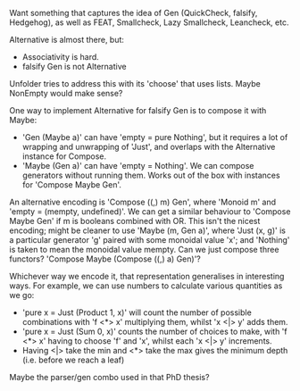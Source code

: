 Want something that captures the idea of Gen (QuickCheck, falsify, Hedgehog), as
well as FEAT, Smallcheck, Lazy Smallcheck, Leancheck, etc.

Alternative is almost there, but:

 - Associativity is hard.
 - falsify Gen is not Alternative

Unfolder tries to address this with its 'choose' that uses lists. Maybe NonEmpty
would make sense?

One way to implement Alternative for falsify Gen is to compose it with Maybe:

 - 'Gen (Maybe a)' can have 'empty = pure Nothing', but it requires a lot of
   wrapping and unwrapping of 'Just', and overlaps with the Alternative instance
   for Compose.
 - 'Maybe (Gen a)' can have 'empty = Nothing'. We can compose generators without
   running them. Works out of the box with instances for 'Compose Maybe Gen'.

An alternative encoding is 'Compose ((,) m) Gen', where 'Monoid m' and
'empty = (mempty, undefined)'. We can get a similar behaviour to
'Compose Maybe Gen' if m is booleans combined with OR. This isn't the nicest
encoding; might be cleaner to use 'Maybe (m, Gen a)', where 'Just (x, g)' is a
particular generator 'g' paired with some monoidal value 'x'; and 'Nothing' is
taken to mean the monoidal value mempty. Can we just compose three functors?
'Compose Maybe (Compose ((,) a) Gen)'?

Whichever way we encode it, that representation generalises in interesting ways.
For example, we can use numbers to calculate various quantities as we go:

 - 'pure x = Just (Product 1, x)' will count the number of possible combinations
   with 'f <*> x' multiplying them, whilst 'x <|> y' adds them.
 - 'pure x = Just (Sum 0, x)' counts the number of choices to make, with
   'f <*> x' having to choose 'f' and 'x', whilst each 'x <|> y' increments.
 - Having <|> take the min and <*> take the max gives the minimum depth (i.e.
   before we reach a leaf)

Maybe the parser/gen combo used in that PhD thesis?
